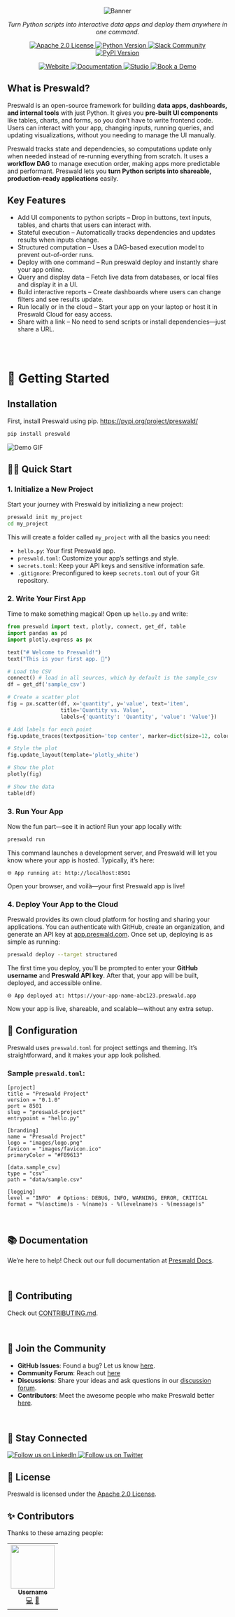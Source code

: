 <p align="center">
  <img src="assets/banner.png" alt="Banner">
</p>


<p align="center">
    <em>Turn Python scripts into interactive data apps and deploy them anywhere in one command.</em>
</p>
<p align="center">
    <a href="LICENSE">
        <img src="https://img.shields.io/badge/license-Apache%202.0-blue.svg" alt="Apache 2.0 License">
    </a>
    <a href="https://www.python.org/downloads/">
        <img src="https://img.shields.io/badge/python-3.7%2B-blue.svg" alt="Python Version">
    </a>
    <a href="https://join.slack.com/t/preswald-community/shared_invite/zt-31vvfitfm-_vG1HR9hYysR_56u_PfI8Q">
        <img src="https://img.shields.io/badge/Slack-Join%20Community-orange" alt="Slack Community">
    </a>
    <a href="https://pypi.org/project/preswald/">
        <img src="https://img.shields.io/pypi/v/preswald" alt="PyPI Version">
    </a>
</p>

<p align="center">
<a href="https://preswald.com" target="_blank">
<img src="https://img.shields.io/badge/Landing%20Page-Visit-blue?style=for-the-badge" alt="Website">
</a>
<a href="https://docs.preswald.com" target="_blank">
<img src="https://img.shields.io/badge/Documentation-Read-green?style=for-the-badge" alt="Documentation">
</a>
<a href="https://app.preswald.com" target="_blank">
<img src="https://img.shields.io/badge/Cloud-Get Started-orange?style=for-the-badge" alt="Studio">
</a>
<a href="https://cal.com/structured" target="_blank">
<img src="https://img.shields.io/badge/Book%20a%20Demo-Schedule-red?style=for-the-badge" alt="Book a Demo">
</a>
</p>

## **What is Preswald?**

Preswald is an open-source framework for building **data apps, dashboards, and internal tools** with just Python. It gives you **pre-built UI components** like tables, charts, and forms, so you don’t have to write frontend code. Users can interact with your app, changing inputs, running queries, and updating visualizations, without you needing to manage the UI manually.

Preswald tracks state and dependencies, so computations update only when needed instead of re-running everything from scratch. It uses a **workflow DAG** to manage execution order, making apps more predictable and performant. Preswald lets you **turn Python scripts into shareable, production-ready applications** easily. 

## **Key Features**

- Add UI components to python scripts – Drop in buttons, text inputs, tables, and charts that users can interact with.
- Stateful execution – Automatically tracks dependencies and updates results when inputs change.
- Structured computation – Uses a DAG-based execution model to prevent out-of-order runs.
- Deploy with one command – Run preswald deploy and instantly share your app online.
- Query and display data – Fetch live data from databases, or local files and display it in a UI.
- Build interactive reports – Create dashboards where users can change filters and see results update.
- Run locally or in the cloud – Start your app on your laptop or host it in Preswald Cloud for easy access.
- Share with a link – No need to send scripts or install dependencies—just share a URL.

<br>

<br>

# **🚀 Getting Started**

## **Installation**

First, install Preswald using pip. https://pypi.org/project/preswald/

```bash
pip install preswald
```

![Demo GIF](assets/demo1.gif)

## **👩‍💻 Quick Start**

### **1. Initialize a New Project**

Start your journey with Preswald by initializing a new project:

```bash
preswald init my_project
cd my_project
```

This will create a folder called `my_project` with all the basics you need:

- `hello.py`: Your first Preswald app.
- `preswald.toml`: Customize your app’s settings and style.
- `secrets.toml`: Keep your API keys and sensitive information safe.
- `.gitignore`: Preconfigured to keep `secrets.toml` out of your Git repository.

### **2. Write Your First App**

Time to make something magical! Open up `hello.py` and write:

```python
from preswald import text, plotly, connect, get_df, table
import pandas as pd
import plotly.express as px

text("# Welcome to Preswald!")
text("This is your first app. 🎉")

# Load the CSV
connect() # load in all sources, which by default is the sample_csv
df = get_df('sample_csv')

# Create a scatter plot
fig = px.scatter(df, x='quantity', y='value', text='item',
                 title='Quantity vs. Value',
                 labels={'quantity': 'Quantity', 'value': 'Value'})

# Add labels for each point
fig.update_traces(textposition='top center', marker=dict(size=12, color='lightblue'))

# Style the plot
fig.update_layout(template='plotly_white')

# Show the plot
plotly(fig)

# Show the data
table(df)
```
### **3. Run Your App**

Now the fun part—see it in action! Run your app locally with:

```bash
preswald run
```

This command launches a development server, and Preswald will let you know where your app is hosted. Typically, it’s here:

```
🌐 App running at: http://localhost:8501
```

Open your browser, and voilà—your first Preswald app is live!

### **4. Deploy Your App to the Cloud**

Preswald provides its own cloud platform for hosting and sharing your applications. You can authenticate with GitHub, create an organization, and generate an API key at [app.preswald.com](https://app.preswald.com). Once set up, deploying is as simple as running:  

```bash
preswald deploy --target structured
```

The first time you deploy, you'll be prompted to enter your **GitHub username** and **Preswald API key**. After that, your app will be built, deployed, and accessible online.  

```
🌐 App deployed at: https://your-app-name-abc123.preswald.app
```

Now your app is live, shareable, and scalable—without any extra setup.


## **🔧 Configuration**

Preswald uses `preswald.toml` for project settings and theming. It’s straightforward, and it makes your app look polished.

### **Sample `preswald.toml`:**

```
[project]
title = "Preswald Project"
version = "0.1.0"
port = 8501
slug = "preswald-project"
entrypoint = "hello.py"

[branding]
name = "Preswald Project"
logo = "images/logo.png"
favicon = "images/favicon.ico"
primaryColor = "#F89613"

[data.sample_csv]
type = "csv"
path = "data/sample.csv"

[logging]
level = "INFO"  # Options: DEBUG, INFO, WARNING, ERROR, CRITICAL
format = "%(asctime)s - %(name)s - %(levelname)s - %(message)s"
```

<br>

## **📚 Documentation**

We’re here to help! Check out our full documentation at [Preswald Docs](https://docs.preswald.com/).

<br>

## **🤝 Contributing**

Check out [CONTRIBUTING.md](CONTRIBUTING.md).

<br>

## **🎉 Join the Community**

- **GitHub Issues**: Found a bug? Let us know [here](https://github.com/StructuredLabs/preswald/issues).
- **Community Forum**: Reach out [here](https://join.slack.com/t/preswald-community/shared_invite/zt-31vvfitfm-_vG1HR9hYysR_56u_PfI8Q)
- **Discussions**: Share your ideas and ask questions in our [discussion forum](https://github.com/StructuredLabs/preswald/discussions).
- **Contributors**: Meet the awesome people who make Preswald better [here](https://github.com/StructuredLabs/preswald/graphs/contributors).

<br>

## **📢 Stay Connected**

<p>
    <a href="https://www.linkedin.com/company/structuredlabs/" target="_blank">
        <img src="https://img.shields.io/badge/Follow%20Us-LinkedIn-blue?style=for-the-badge&logo=linkedin" alt="Follow us on LinkedIn">
    </a>
    <a href="https://x.com/StructuredLabs" target="_blank">
        <img src="https://img.shields.io/badge/Follow%20Us-Twitter-1DA1F2?style=for-the-badge&logo=twitter" alt="Follow us on Twitter">
    </a>
</p>

## **📄 License**

Preswald is licensed under the [Apache 2.0 License](LICENSE).

## ✨ Contributors

Thanks to these amazing people:

<!-- ALL-CONTRIBUTORS-LIST:START - Do not remove or modify this section -->
<!-- prettier-ignore-start -->
<!-- markdownlint-disable -->
<table>
  <tr>
    <td align="center"><a href="https://github.com/username"><img src="https://avatars.githubusercontent.com/username?v=4" width="100px;" alt=""/><br /><sub><b>Username</b></sub></a><br /><a href="#" title="Code">💻</a> <a href="#" title="Docs">📖</a></td>
  </tr>
</table>
<!-- markdownlint-restore -->
<!-- prettier-ignore-end -->
<!-- ALL-CONTRIBUTORS-LIST:END -->

